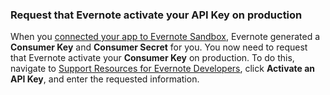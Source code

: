 ### Request that Evernote activate your API Key on production

When you [connected your app to Evernote Sandbox](https://auth0.com/docs/connections/social/evernote-sandbox), Evernote generated a **Consumer Key** and **Consumer Secret** for you. You now need to request that Evernote activate your **Consumer Key** on production. To do this, navigate to [Support Resources for Evernote Developers](https://dev.evernote.com/support/), click **Activate an API Key**, and enter the requested information.
